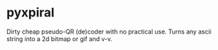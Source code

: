 # pyxpiral
Dirty cheap pseudo-QR (de)coder with no practical use. Turns any ascii string into a 2d bitmap or gif and v-v.
